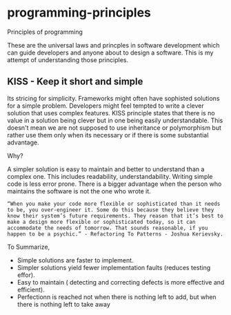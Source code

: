 # programming-principles
Principles of programming

These are the universal laws and princples in software development which can guide developers and anyone about to design a software. This is my attempt of understanding those principles.

## KISS - Keep it short and simple

Its stricing for simplicity. Frameworks might often have sophisted solutions for a simple problem. Developers might feel tempted to write a clever solution that uses complex features. KISS principle states that there is no value in a solution being clever but in one being easily understandable. This doesn't mean we are not supposed to use inheritance or polymorphism but rather use them only when its necessary or if there is some substantial advantage.
 
 Why?
 
 A simpler solution is easy to maintain and better to understand than a complex one. This includes readability, understandability. Writing simple code is less error prone. There is a bigger advantage when the person who maintains the software is not the one who wrote it.

```“When you make your code more flexible or sophisticated than it needs to be, you over-engineer it. Some do this because they believe they know their system’s future requirements. They reason that it’s best to make a design more flexible or sophisticated today, so it can accommodate the needs of tomorrow. That sounds reasonable, if you happen to be a psychic.” - Refactoring To Patterns - Joshua Kerievsky.```

To Summarize,
  * Simple solutions are faster to implement.
  * Simpler solutions yield fewer implementation faults (reduces testing effor).
  * Easy to maintain ( detecting and correcting defects is more effective and efficient).
  * Perfectionn is reached not when there is nothing left to add, but when there is nothing left to take away


